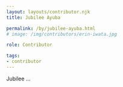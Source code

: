 ```yaml
---
layout: layouts/contributor.njk
title: Jubilee Ayuba

permalink: /by/jubilee-ayuba.html
# image: /img/contributors/erin-iwata.jpg

role: Contributor

tags:
- contributor
---
```

Jubilee ...